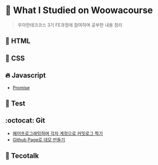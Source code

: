 # 🎈 What I Studied on Woowacourse

> 우아한테크코스 3기 FE과정에 참여하며 공부한 내용 정리

## :rocket: HTML

## :art: CSS

## :fire: Javascript

- [Promise](./Javascript/Promise/README.md)

## :bookmark_tabs: ​Test

## :octocat: Git

- [페어프로그래밍하며 각자 계정으로 커밋로그 찍기](./Git/pair-programming/README.md)
- [Github Page로 데모 만들기](./Git/github-page-demo/README.md)

## :microphone: Tecotalk
